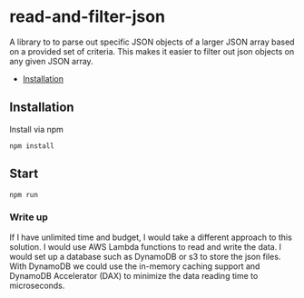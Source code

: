 # read-and-filter-json

A library to to parse out specific JSON objects of a larger JSON array based on a provided set of criteria. This makes it easier to filter out json objects on any given JSON array. 

* [Installation](#installation)

## Installation

Install via npm

```
npm install 
```

## Start

```
npm run 
```

### Write up

If I have unlimited time and budget, I would take a different approach to this solution. I would use AWS Lambda functions to read and write the data. I would set up a database such as DynamoDB or s3 to store the json files. With DynamoDB we could use the in-memory caching support and DynamoDB Accelerator (DAX) to minimize the data reading time to microseconds. 




